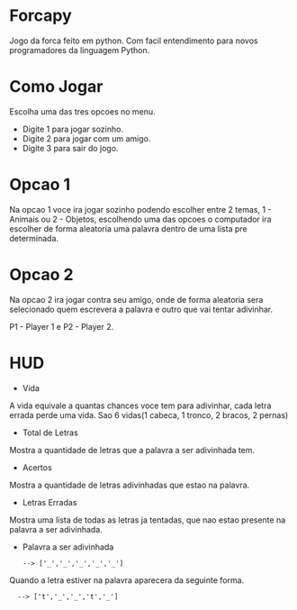 # Forcapy
Jogo da forca feito em python. Com facil entendimento para novos programadores da linguagem Python.

# Como Jogar
Escolha uma das tres opcoes no menu.
- Digite 1 para jogar sozinho.
- Digite 2 para jogar com um amigo.
- Digite 3 para sair do jogo.

# Opcao 1
Na opcao 1 voce ira jogar sozinho podendo escolher entre 2 temas, 1 - Animais ou 2 - Objetos, escolhendo uma das opcoes o computador ira escolher de forma aleatoria uma palavra dentro de uma lista pre determinada.

# Opcao 2 
Na opcao 2 ira jogar contra seu amigo, onde de forma aleatoria sera selecionado quem escrevera a palavra e outro que vai tentar adivinhar.

P1 - Player 1 e P2 - Player 2.

# HUD
- Vida

A vida equivale a quantas chances voce tem para adivinhar, cada letra errada perde uma vida. Sao 6 vidas(1 cabeca, 1 tronco, 2 bracos, 2 pernas)
- Total de Letras

Mostra a quantidade de letras que a palavra a ser adivinhada tem.

- Acertos

Mostra a quantidade de letras adivinhadas que estao na palavra.

- Letras Erradas

Mostra uma lista de todas as letras ja tentadas, que nao estao presente na palavra a ser adivinhada.

- Palavra a ser adivinhada

      --> ['_','_','_','_','_']

Quando a letra estiver na palavra aparecera da seguinte forma.

      --> ['t','_','_','t','_']

